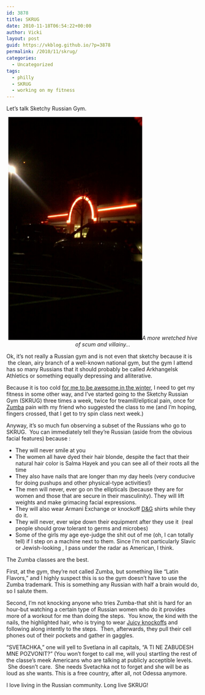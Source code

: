 ```yaml
---
id: 3878
title: SKRUG
date: 2010-11-18T06:54:22+00:00
author: Vicki
layout: post
guid: https://vkblog.github.io/?p=3878
permalink: /2010/11/skrug/
categories:
  - Uncategorized
tags:
  - philly
  - SKRUG
  - working on my fitness
---
```

Let&#8217;s talk Sketchy Russian Gym.

<p style="text-align: center;">
  <a href="https://raw.githubusercontent.com/vkblog/vkblog.github.io/master/public/img/2010/11/wpid-IMAG0475.jpg"><img class="aligncenter size-full wp-image-3890" title="wpid-IMAG0475.jpg" src="https://raw.githubusercontent.com/vkblog/vkblog.github.io/master/public/img/2010/11/wpid-IMAG0475.jpg" alt="" width="350" height="583" /></a><em>A more wretched hive of scum and villainy&#8230;</em>
</p>

Ok, it&#8217;s not really a Russian gym and is not even that sketchy because it is  the clean, airy branch of a well-known national gym, but the gym I attend has so many Russians that it should probably be called Arkhangelsk Athletics or something equally depressing and alliterative.

Because it is too cold [for me to be awesome in the winter](https://vkblog.github.io/2010/07/15/my-second-5k-this-time-with-helpers/), I need to get my fitness in some other way, and I&#8217;ve started going to the Sketchy Russian Gym (SKRUG) three times a week, twice for treamill/eliptical pain, once for [Zumba](http://www.youtube.com/watch?v=qsSrq3HBa7A&feature=related) pain with my friend who suggested the class to me (and I&#8217;m hoping, fingers crossed, that I get to try spin class next week.)

Anyway, it&#8217;s so much fun observing a subset of the Russians who go to SKRUG.  You can immediately tell they&#8217;re Russian (aside from the obvious facial features) because :

  * They will never smile at you
  * The women all have dyed their hair blonde, despite the fact that their natural hair color is Salma Hayek and you can see all of their roots all the time
  * They also have nails that are longer than my day heels (very conducive for doing pushups and other physical-type activities!)
  * The men will never, ever go on the ellipticals (because they are for women and those that are secure in their masculinity). They will lift weights and make grimacing facial expressions.
  * They will also wear Armani Exchange or knockoff [D&G](http://www.youtube.com/watch?v=pydEY6Kd5zQ) shirts while they do it.
  * They will never, ever wipe down their equipment after they use it  (real people should grow tolerant to germs and microbes)
  * Some of the girls my age eye-judge the shit out of me (oh, I can totally tell) if I step on a machine next to them. Since I&#8217;m not particularly Slavic or Jewish-looking , I pass under the radar as American, I think.

The Zumba classes are the best.

First, at the gym, they&#8217;re not called Zumba, but something like &#8220;Latin Flavors,&#8221; and I highly suspect this is so the gym doesn&#8217;t have to use the Zumba trademark. This is something any Russian with half a brain would do, so I salute them.

Second, I&#8217;m not knocking anyone who tries Zumba-that shit is hard for an hour-but watching a certain type of Russian women who do it provides more of a workout for me than doing the steps.  You know, the kind with the nails, the highlighted hair, who is trying to wear [Juicy knockoffs](http://tc-unlimited.com/catalog/images/Juicy%20Sweatsuit%207101%20pink.jpg) and following along intently to the steps.  Then, afterwards, they pull their cell phones out of their pockets and gather in gaggles.

&#8220;SVETACHKA,&#8221; one will yell to Svetlana in all capitals, &#8220;A TI NE ZABUDESH MNE POZVONIT?&#8221; (You won&#8217;t forget to call me, will you) startling the rest of the classe&#8217;s meek Americans who are talking at publicly acceptible levels.  She doesn&#8217;t care.  She needs Svetachka not to forget and she will be as loud as she wants. This is a free country, after all, not Odessa anymore.

I love living in the Russian community. Long live SKRUG!